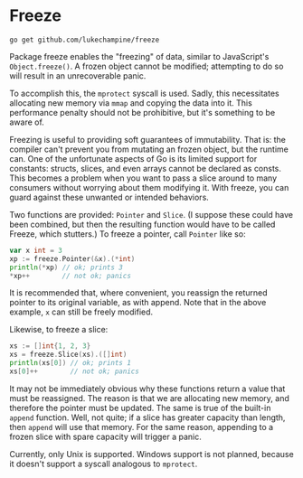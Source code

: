 Freeze
======

```
go get github.com/lukechampine/freeze
```

Package freeze enables the "freezing" of data, similar to JavaScript's
`Object.freeze()`. A frozen object cannot be modified; attempting to do so
will result in an unrecoverable panic.

To accomplish this, the `mprotect` syscall is used. Sadly, this necessitates
allocating new memory via `mmap` and copying the data into it. This
performance penalty should not be prohibitive, but it's something to be aware
of.

Freezing is useful to providing soft guarantees of immutability. That is: the
compiler can't prevent you from mutating an frozen object, but the runtime
can. One of the unfortunate aspects of Go is its limited support for
constants: structs, slices, and even arrays cannot be declared as consts. This
becomes a problem when you want to pass a slice around to many consumers
without worrying about them modifying it. With freeze, you can guard against
these unwanted or intended behaviors.

Two functions are provided: `Pointer` and `Slice`. (I suppose these could have
been combined, but then the resulting function would have to be called Freeze,
which stutters.) To freeze a pointer, call `Pointer` like so:

```go
var x int = 3
xp := freeze.Pointer(&x).(*int)
println(*xp) // ok; prints 3
*xp++        // not ok; panics
```

It is recommended that, where convenient, you reassign the returned pointer to
its original variable, as with append. Note that in the above example, `x` can
still be freely modified.

Likewise, to freeze a slice:

```go
xs := []int{1, 2, 3}
xs = freeze.Slice(xs).([]int)
println(xs[0]) // ok; prints 1
xs[0]++        // not ok; panics
```

It may not be immediately obvious why these functions return a value that must
be reassigned. The reason is that we are allocating new memory, and therefore
the pointer must be updated. The same is true of the built-in `append`
function. Well, not quite; if a slice has greater capacity than length, then
`append` will use that memory. For the same reason, appending to a frozen
slice with spare capacity will trigger a panic.

Currently, only Unix is supported. Windows support is not planned, because it
doesn't support a syscall analogous to `mprotect`.
